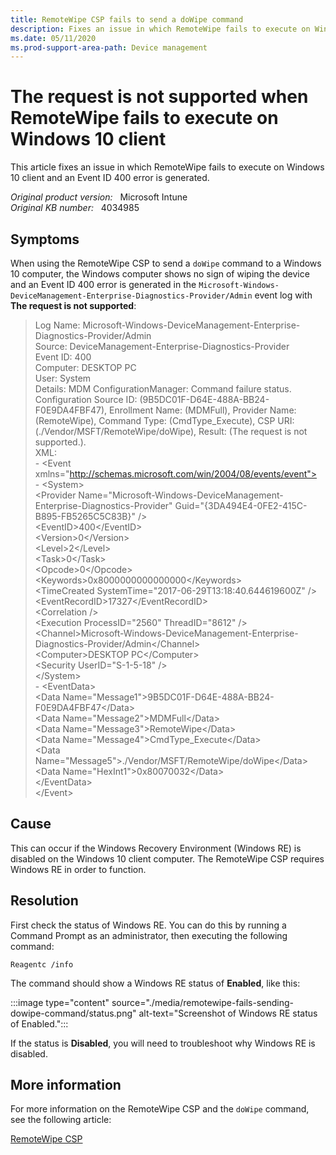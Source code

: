 ```yaml
---
title: RemoteWipe CSP fails to send a doWipe command
description: Fixes an issue in which RemoteWipe fails to execute on Windows 10 client and an Event ID 400 error is generated.
ms.date: 05/11/2020
ms.prod-support-area-path: Device management
---
```

# The request is not supported when RemoteWipe fails to execute on Windows 10 client

This article fixes an issue in which RemoteWipe fails to execute on Windows 10 client and an Event ID 400 error is generated.

_Original product version:_ &nbsp; Microsoft Intune  
_Original KB number:_ &nbsp; 4034985

## Symptoms

When using the RemoteWipe CSP to send a `doWipe` command to a Windows 10 computer, the Windows computer shows no sign of wiping the device and an Event ID 400 error is generated in the `Microsoft-Windows-DeviceManagement-Enterprise-Diagnostics-Provider/Admin` event log with **The request is not supported**:

> Log Name: Microsoft-Windows-DeviceManagement-Enterprise-Diagnostics-Provider/Admin  
> Source: DeviceManagement-Enterprise-Diagnostics-Provider  
> Event ID: 400  
> Computer: DESKTOP PC  
> User: System  
> Details: MDM ConfigurationManager: Command failure status. Configuration Source ID: (9B5DC01F-D64E-488A-BB24-F0E9DA4FBF47), Enrollment Name: (MDMFull), Provider Name: (RemoteWipe), Command Type: (CmdType_Execute), CSP URI: (./Vendor/MSFT/RemoteWipe/doWipe), Result: (The request is not supported.).  
> XML:  
> \- \<Event xmlns="http://schemas.microsoft.com/win/2004/08/events/event">  
> \- \<System>  
> \<Provider Name="Microsoft-Windows-DeviceManagement-Enterprise-Diagnostics-Provider" Guid="{3DA494E4-0FE2-415C-B895-FB5265C5C83B}" />  
> \<EventID>400\</EventID>  
> \<Version>0\</Version>  
> \<Level>2\</Level>  
> \<Task>0\</Task>  
> \<Opcode>0\</Opcode>  
> \<Keywords>0x8000000000000000\</Keywords>  
> \<TimeCreated SystemTime="2017-06-29T13:18:40.644619600Z" />  
> \<EventRecordID>17327\</EventRecordID>  
> \<Correlation />  
> \<Execution ProcessID="2560" ThreadID="8612" />  
> \<Channel>Microsoft-Windows-DeviceManagement-Enterprise-Diagnostics-Provider/Admin\</Channel>  
> \<Computer>DESKTOP PC\</Computer>  
> \<Security UserID="S-1-5-18" />  
> \</System>  
> \- \<EventData>  
> \<Data Name="Message1">9B5DC01F-D64E-488A-BB24-F0E9DA4FBF47\</Data>  
> \<Data Name="Message2">MDMFull\</Data>  
> \<Data Name="Message3">RemoteWipe\</Data>  
> \<Data Name="Message4">CmdType_Execute\</Data>  
> \<Data Name="Message5">./Vendor/MSFT/RemoteWipe/doWipe\</Data>  
> \<Data Name="HexInt1">0x80070032\</Data>  
> \</EventData>  
> \</Event>

## Cause

This can occur if the Windows Recovery Environment (Windows RE) is disabled on the Windows 10 client computer. The RemoteWipe CSP requires Windows RE in order to function.

## Resolution

First check the status of Windows RE. You can do this by running a Command Prompt as an administrator, then executing the following command:

```console
Reagentc /info
```

The command should show a Windows RE status of **Enabled**, like this:

:::image type="content" source="./media/remotewipe-fails-sending-dowipe-command/status.png" alt-text="Screenshot of Windows RE status of Enabled.":::

If the status is **Disabled**, you will need to troubleshoot why Windows RE is disabled.

## More information

For more information on the RemoteWipe CSP and the `doWipe` command, see the following article:

[RemoteWipe CSP](/windows/client-management/mdm/remotewipe-csp)
